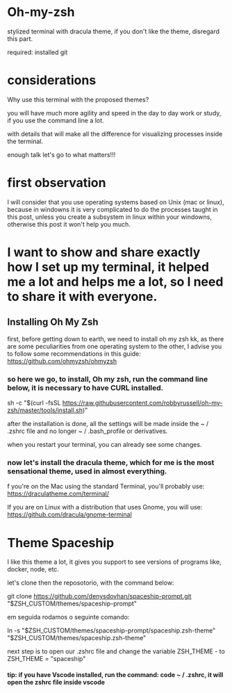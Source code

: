# Oh-my-zsh
stylized terminal with dracula theme, if you don't like the theme, disregard this part.

required: installed git

# considerations
Why use this terminal with the proposed themes?

you will have much more agility and speed in the day to day work or study, if you use the command line a lot.

with details that will make all the difference for visualizing processes inside the terminal.

enough talk let's go to what matters!!! 

# first observation

I will consider that you use operating systems based on Unix (mac or linux), 
because in windowns it is very complicated to do the processes taught in this post,
unless you create a subsystem in linux within your windowns, otherwise this post it won't help you much.

# I want to show and share exactly how I set up my terminal, it helped me a lot and helps me a lot, so I need to share it with everyone.

## Installing Oh My Zsh

first, before getting down to earth, we need to install oh my zsh kk, as there are some peculiarities from one operating system to the other, I advise you to follow some recommendations in this guide: https://github.com/ohmyzsh/ohmyzsh


### so here we go, to install, Oh my zsh, run the command line below, it is necessary to have CURL installed.

sh -c "$(curl -fsSL https://raw.githubusercontent.com/robbyrussell/oh-my-zsh/master/tools/install.sh)"

after the installation is done, all the settings will be made inside the ~ / .zshrc file and no longer ~ / .bash_profile or derivatives.

when you restart your terminal, you can already see some changes.

### now let's install the dracula theme, which for me is the most sensational theme, used in almost everything.

f you're on the Mac using the standard Terminal, you'll probably use: https://draculatheme.com/terminal/

If you are on Linux with a distribution that uses Gnome, you will use: https://github.com/dracula/gnome-terminal

# Theme Spaceship

I like this theme a lot, it gives you support to see versions of programs like, docker, node, etc.

let's clone then the reposotorio, with the command below:

git clone https://github.com/denysdovhan/spaceship-prompt.git "$ZSH_CUSTOM/themes/spaceship-prompt"

em seguida rodamos o seguinte comando: 

ln -s "$ZSH_CUSTOM/themes/spaceship-prompt/spaceship.zsh-theme" "$ZSH_CUSTOM/themes/spaceship.zsh-theme"

next step is to open our .zshrc file and change the variable ZSH_THEME - to ZSH_THEME = "spaceship"


#### tip: if you have Vscode installed, run the command: code ~ / .zshrc, it will open the zshrc file inside vscode




